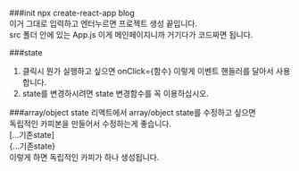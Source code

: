 ###init
npx create-react-app blog  
이거 그대로 입력하고 엔터누르면 프로젝트 생성 끝입니다.  
src 폴더 안에 있는 App.js 이게 메인페이지니까 거기다가 코드짜면 됩니다.   

###state  
1. 클릭시 뭔가 실행하고 싶으면 onClick={함수} 이렇게 이벤트 핸들러를 달아서 사용합니다.
2. state를 변경하시려면 state 변경함수를 꼭 이용하십시오.

###array/object state
리액트에서 array/object state를 수정하고 싶으면  
독립적인 카피본을 만들어서 수정하는게 좋습니다.  
[...기존state]  
{...기존state}  
이렇게 하면 독립적인 카피가 하나 생성됩니다.  

